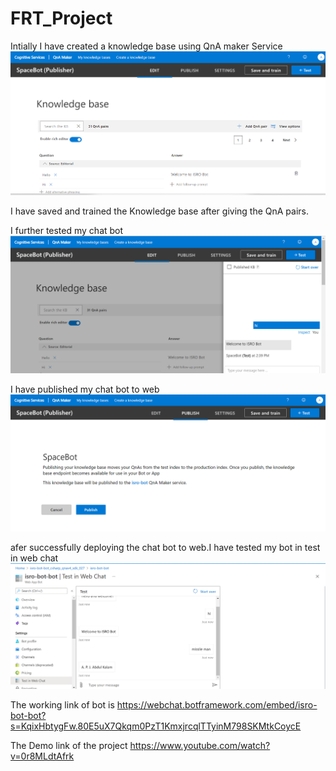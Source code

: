 # FRT_Project
Intially I have created a knowledge base using QnA maker Service
![](Frt-11.png)

I have saved and trained the Knowledge base after giving the QnA pairs.

I further tested my chat bot
![](Frt-12.png)

I have published my chat bot to web
![](Frt-13.png)

afer successfully deploying the chat bot to web.I have tested my bot in test in web chat
![](Frt-14.png)

The working link of bot is https://webchat.botframework.com/embed/isro-bot-bot?s=KqixHbtygFw.80E5uX7Qkqm0PzT1KmxjrcqlTTyinM798SKMtkCoycE

The Demo link of the project https://www.youtube.com/watch?v=0r8MLdtAfrk 
